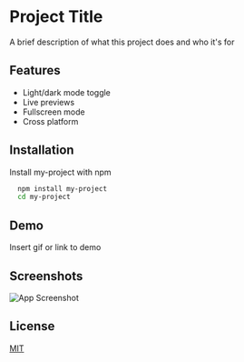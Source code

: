 
# Project Title

A brief description of what this project does and who it's for


## Features

- Light/dark mode toggle
- Live previews
- Fullscreen mode
- Cross platform


## Installation

Install my-project with npm

```bash
  npm install my-project
  cd my-project
```
    
## Demo

Insert gif or link to demo


## Screenshots

![App Screenshot](https://via.placeholder.com/468x300?text=App+Screenshot+Here)


## License

[MIT](https://choosealicense.com/licenses/mit/)

